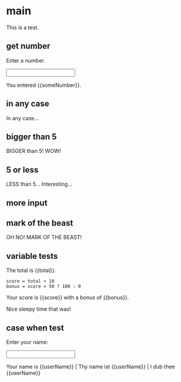# main

This is a test.

## get number

Enter a number.

<input to="someNumber" as="number" />

You entered {{someNumber}}.

<if cond="someNumber > 5">
  <if cond="someNumber == 666">
    <jump to="mark of the beast" />
    <else>
      <jump to="bigger than 5" />
    </else>
  </if>
  <else>
    <jump to="5 or less" />
  </else>
</if>

## in any case

In any case...

<jump to="more input" />

## bigger than 5

BIGGER than 5! WOW!

<jump to="in any case" />

## 5 or less

LESS than 5... Interesting...

## more input

<jump to="get number" />

## mark of the beast

OH NO! MARK OF THE BEAST!

## variable tests

<set key="total" value="someNumber * 2" />

The total is {{total}}.

```
score = total + 10
bonus = score > 50 ? 100 : 0
```

Your score is {{score}} with a bonus of {{bonus}}.

<sleep duration=1000 />

Nice sleepy time that was!

## case when test

Enter your name:

<input to="userName" as="string" />

Your name is {{userName}} | Thy name ist {{userName}} | I dub thee {{userName}}
